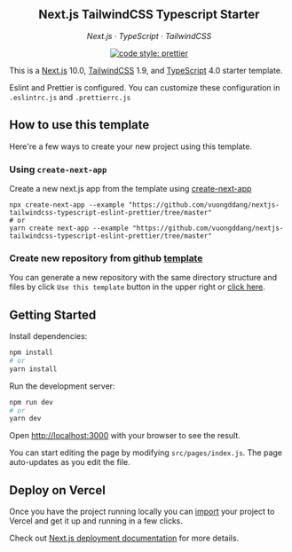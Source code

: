 <h2 align="center">Next.js TailwindCSS Typescript Starter</h2>
<p align="center">
  <em>
    Next.js
    · TypeScript
    · TailwindCSS
  </em>
</p>
 
 <p align="center">
  <a href="#badge">
    <img alt="code style: prettier" src="https://img.shields.io/badge/code_style-prettier-ff69b4.svg?style=flat-square"></a>
</p>

This is a [Next.js](https://nextjs.org/) 10.0, [TailwindCSS](https://tailwindcss.com/) 1.9, and [TypeScript](https://www.typescriptlang.org/docs/home.html) 4.0 starter template.

Eslint and Prettier is configured. You can customize these configuration in `.eslintrc.js` and `.prettierrc.js`

## How to use this template
Here're a few ways to create your new project using this template.
### Using `create-next-app`
Create a new next.js app from the template using [create-next-app](https://github.com/vercel/next.js/tree/canary/packages/create-next-app)
```
npx create-next-app --example "https://github.com/vuongddang/nextjs-tailwindcss-typescript-eslint-prettier/tree/master"
# or
yarn create next-app --example "https://github.com/vuongddang/nextjs-tailwindcss-typescript-eslint-prettier/tree/master"
```

### Create new repository from github [template](https://docs.github.com/en/github/creating-cloning-and-archiving-repositories/creating-a-repository-from-a-template)

You can generate a new repository with the same directory structure and files by click `Use this template` button in the upper right or [click here](https://github.com/vuongddang/nextjs-tailwindcss-typescript-eslint-prettier/generate).

## Getting Started
Install dependencies:
```bash
npm install
# or
yarn install
```
Run the development server:

```bash
npm run dev
# or
yarn dev
```

Open [http://localhost:3000](http://localhost:3000) with your browser to see the result.

You can start editing the page by modifying `src/pages/index.js`. The page auto-updates as you edit the file.


## Deploy on Vercel

Once you have the project running locally you can [import](https://vercel.com/import/git) your project to Vercel and get it up and running in a few clicks.

Check out [Next.js deployment documentation](https://nextjs.org/docs/deployment) for more details.
